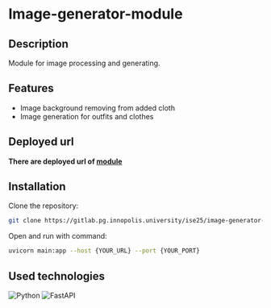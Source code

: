# Image-generator-module



## Description
Module for image processing and generating.

## Features
- Image background removing from added cloth
- Image generation for outfits and clothes

## Deployed url
**There are deployed url of [module](http://10.90.136.54:5050/)** 

## Installation

Clone the repository: 
```bash
git clone https://gitlab.pg.innopolis.university/ise25/image-generator-module
```

Open and run with command:

```bash
uvicorn main:app --host {YOUR_URL} --port {YOUR_PORT}
```

## Used technologies
![Python](https://img.shields.io/badge/python-3670A0?style=for-the-badge&logo=python&logoColor=ffdd54)
![FastAPI](https://img.shields.io/badge/FastAPI-005571?style=for-the-badge&logo=fastapi)